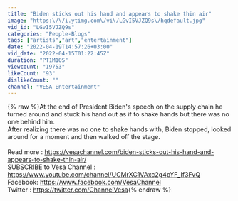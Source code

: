 ```yaml
---
title: "Biden sticks out his hand and appears to shake thin air"
image: "https:\/\/i.ytimg.com\/vi\/LGvI5VJZQ9s\/hqdefault.jpg"
vid_id: "LGvI5VJZQ9s"
categories: "People-Blogs"
tags: ["artists","art","entertainment"]
date: "2022-04-19T14:57:26+03:00"
vid_date: "2022-04-15T01:22:45Z"
duration: "PT1M10S"
viewcount: "19753"
likeCount: "93"
dislikeCount: ""
channel: "VESA Entertainment"
---
```

{% raw %}At the end of President Biden's speech on the supply chain he turned around and stuck his hand out as if to shake hands but there was no one behind him. <br />After realizing there was no one to shake hands with, Biden stopped, looked around for a moment and then walked off the stage.  <br /><br />Read more : <a rel="nofollow" target="blank" href="https://vesachannel.com/biden-sticks-out-his-hand-and-appears-to-shake-thin-air/">https://vesachannel.com/biden-sticks-out-his-hand-and-appears-to-shake-thin-air/</a><br />SUBSCRIBE to Vesa Channel : <a rel="nofollow" target="blank" href="https://www.youtube.com/channel/UCMrXC1VAxc2g4pYF_If3FvQ">https://www.youtube.com/channel/UCMrXC1VAxc2g4pYF_If3FvQ</a><br />Facebook: <a rel="nofollow" target="blank" href="https://www.facebook.com/VesaChannel">https://www.facebook.com/VesaChannel</a><br />Twitter : <a rel="nofollow" target="blank" href="https://twitter.com/ChannelVesa">https://twitter.com/ChannelVesa</a>{% endraw %}
